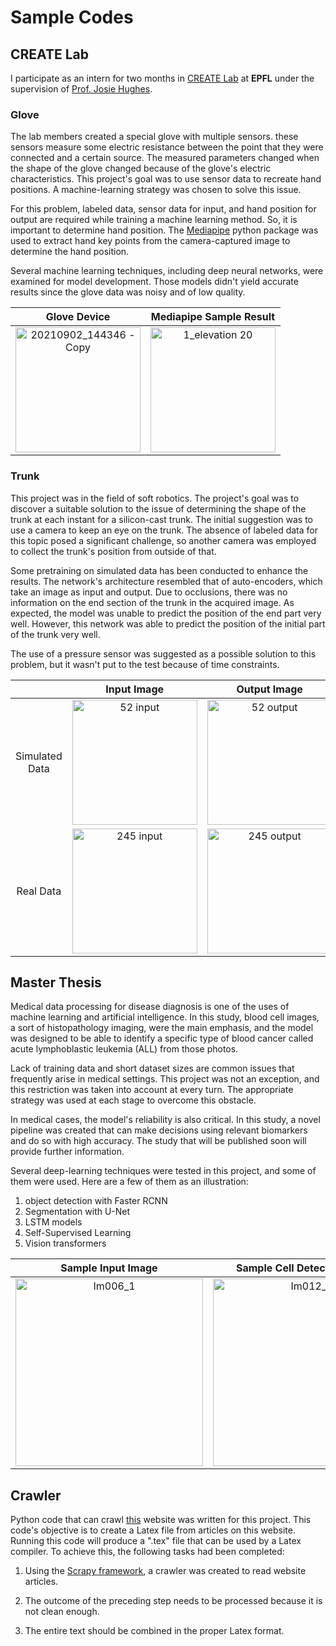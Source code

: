 # Sample Codes

## CREATE Lab

I participate as an intern for two months in [CREATE Lab](https://www.epfl.ch/labs/create/) at **EPFL** under the supervision of [Prof. Josie Hughes](https://people.epfl.ch/josie.hughes?lang=en).

### Glove

The lab members created a special glove with multiple sensors. these sensors measure some electric resistance between the point that they were connected and a certain source. The measured parameters changed when the shape of the glove changed because of the glove's electric characteristics. This project's goal was to use sensor data to recreate hand positions. A machine-learning strategy was chosen to solve this issue.

For this problem, labeled data, sensor data for input, and hand position for output are required while training a machine learning method. So, it is important to determine hand position. The [Mediapipe](https://google.github.io/mediapipe/solutions/hands.html) python package was used to extract hand key points from the camera-captured image to determine the hand position.

Several machine learning techniques, including deep neural networks, were examined for model development. Those models didn't yield accurate results since the glove data was noisy and of low quality.


<div align="center">

| Glove Device | Mediapipe Sample Result |
|     :---:      |          :---: |
| <img src="https://user-images.githubusercontent.com/53098142/185445328-2f47635e-60fb-4535-bde8-b0229bb623db.jpg" alt="20210902_144346 - Copy" height="200"/>     | <img src="https://user-images.githubusercontent.com/53098142/185445430-d6d34def-ee4c-42bf-a984-d125f38a9e1a.png" alt="1_elevation 20" height="200"/>   |

</div>




### Trunk

This project was in the field of soft robotics. The project's goal was to discover a suitable solution to the issue of determining the shape of the trunk at each instant for a silicon-cast trunk. The initial suggestion was to use a camera to keep an eye on the trunk. The absence of labeled data for this topic posed a significant challenge, so another camera was employed to collect the trunk's position from outside of that.

Some pretraining on simulated data has been conducted to enhance the results. The network's architecture resembled that of auto-encoders, which take an image as input and output. Due to occlusions, there was no information on the end section of the trunk in the acquired image. As expected, the model was unable to predict the position of the end part very well. However, this network was able to predict the position of the initial part of the trunk very well.

The use of a pressure sensor was suggested as a possible solution to this problem, but it wasn't put to the test because of time constraints.

<div align="center">

|  | Input Image | Output Image |
| :---:         |     :---:      |          :---: |
| Simulated Data   | <img src="https://user-images.githubusercontent.com/53098142/185436057-86b22cfe-35b6-409b-a1e0-8822065ca788.png" alt="52 input" width="200"/>     | <img src="https://user-images.githubusercontent.com/53098142/185436044-4f697037-8783-4cc3-8c31-4eed0a4f9bb6.png" alt="52 output" width="200"/>   |
| Real Data     | <img src="https://user-images.githubusercontent.com/53098142/185436048-8c811bba-5c8f-4e58-a25d-5f6ff25b65fe.png" alt="245 input" width="200"/>       | <img src="https://user-images.githubusercontent.com/53098142/185436051-25ad575e-c0bb-429f-b876-8bf284f607c0.png" alt="245 output" width="200"/>     |

</div>


## Master Thesis

Medical data processing for disease diagnosis is one of the uses of machine learning and artificial intelligence. In this study, blood cell images, a sort of histopathology imaging, were the main emphasis, and the model was designed to be able to identify a specific type of blood cancer called acute lymphoblastic leukemia (ALL) from those photos.

Lack of training data and short dataset sizes are common issues that frequently arise in medical settings. This project was not an exception, and this restriction was taken into account at every turn. The appropriate strategy was used at each stage to overcome this obstacle.

In medical cases, the model's reliability is also critical. In this study, a novel pipeline was created that can make decisions using relevant biomarkers and do so with high accuracy. The study that will be published soon will provide further information.

Several deep-learning techniques were tested in this project, and some of them were used. Here are a few of them as an illustration:

1. object detection with Faster RCNN
2. Segmentation with U-Net
3. LSTM models
4. Self-Supervised Learning
5. Vision transformers


<div align="center">

| Sample Input Image | Sample Cell Detection Result |
|     :---:      |          :---: |
| <img src="https://user-images.githubusercontent.com/53098142/185441050-24c06613-2d2b-4fc8-a25b-59bdbe3a807e.jpg" alt="Im006_1" height="300"/>     | <img src="https://user-images.githubusercontent.com/53098142/185441792-0155359f-ff5a-43f5-9dc9-c82cdf59afb5.jpg" alt="Im012_1" height="300"/>   |

</div>



## Crawler

Python code that can crawl [this](https://searchingfortruth.ir/) website was written for this project. This code's objective is to create a Latex file from articles on this website. Running this code will produce a ".tex" file that can be used by a Latex compiler. To achieve this, the following tasks had been completed:

1. Using the [Scrapy framework](https://scrapy.org/), a crawler was created to read website articles.

2. The outcome of the preceding step needs to be processed because it is not clean enough.

3. The entire text should be combined in the proper Latex format.
